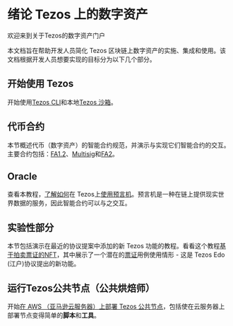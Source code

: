 # 绪论 Tezos 上的数字资产

欢迎来到关于Tezos的数字资产门户

本文档旨在帮助开发人员简化 Tezos 区块链上数字资产的实施、集成和使用。该文档根据开发人员想要实现的目标分为以下几个部分。



## 开始使用 Tezos

开始使用[Tezos CLI](https://assets.tqtezos.com/docs/setup/1-tezos-client  "Tezos Client")和本地[Tezos 沙箱](https://assets.tqtezos.com/docs/setup/2-sandbox "Tezos 沙箱")。



## 代币合约

本节概述代币（数字资产）的智能合约规范，并演示与实现它们智能合约的交互。主要合约包括：[FA1.2](https://assets.tqtezos.com/docs/token-contracts/fa12/1-fa12-intro)、[Multisig](https://assets.tqtezos.com/docs/token-contracts/multisig-specialized/1-multisig-specialized-intro)和[FA2](https://medium.com/@TQTezos/introducing-fa2-a-multi-asset-interface-for-tezos-55173d505e5f)。



## Oracle

查看本教程，[了解如何](https://assets.tqtezos.com/docs/oracle)在 Tezos上[使用预言机](https://assets.tqtezos.com/docs/oracle)。预言机是一种在链上提供现实世界数据的服务，因此智能合约可以与之交互。



## 实验性部分

本节包括演示在最近的协议提案中添加的新 Tezos 功能的教程。看看这个教程[基于拍卖票证的NFT](https://assets.tqtezos.com/docs/experimental/ticket-auction)，其中展示了一个潜在的[票证](https://medium.com/tqtezos/tickets-on-tezos-part-1-a7cad8cc71cd)用例使用情形 -  这是 Tezos Edo (江户)协议提出的新功能。



## 运行Tezos公共节点（公共烘焙师）

开始[在 AWS （亚马逊云服务器）上部署 Tezos 公共节点](https://assets.tqtezos.com/docs/run-a-node/1-run-a-node-intro)，包括使在云服务器上部署节点变得简单的**脚本**和**工具**。